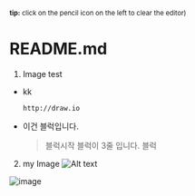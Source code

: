 <sup style="display: inline-block;">**tip:** click on the pencil icon on the left to clear the editor)</sup>
# README.md

1. Image test
  - kk
    ```
    http://draw.io
    ```
    
  - 이건 블럭입니다.
    >블럭시작
    >블럭이 3줄 입니다.
    >블럭
2. my Image
   ![Alt text](https://github.com/algok2/algok2/assets/44625038/195ad4d9-a6d5-439a-8292-1d3843e6e111)
   
![image](https://github.com/algok2/algok2/assets/44625038/195ad4d9-a6d5-439a-8292-1d3843e6e111)
